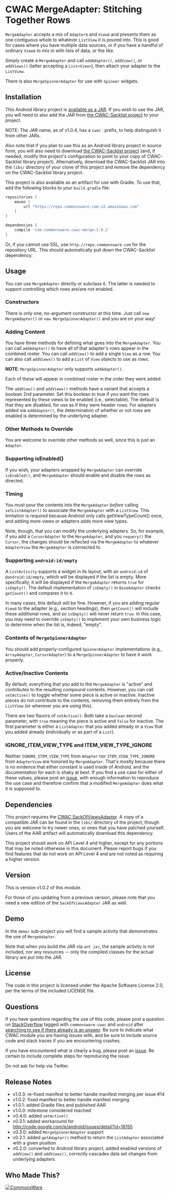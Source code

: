 CWAC MergeAdapter: Stitching Together Rows
==========================================

`MergeAdapter` accepts a mix of `Adapter`s and `View`s and
presents them as one contiguous whole to whatever `ListView`
it is poured into. This is good for cases where you have
multiple data sources, or if you have a handful of ordinary
`View`s to mix in with lists of data, or the like.

Simply create a `MergeAdapter` and call `addAdapter()`,
`addView()`, or `addViews()` (latter accepting a `List<View>`),
then attach your adapter to the `ListView`. 

There is also `MergeSpinnerAdapter` for use with `Spinner`
widgets.

Installation
------------
This Android library project is 
[available as a JAR](https://github.com/commonsguy/cwac-merge/releases).
If you wish to use the JAR, you will need to also add the JAR from
[the CWAC-Sacklist project](http://github.com/commonsguy/cwac-sacklist) to your
project.

NOTE: The JAR name, as of v1.0.4, has a `cwac-` prefix, to help distinguish it from other JARs.

Also note that if you plan to use this as an Android library project
in source form, you
will also need to download [the CWAC-Sacklist project](http://github.com/commonsguy/cwac-sacklist)
(and, if needed, modify this project's configuration to point to your copy of
CWAC-Sacklist library project). Alternatively, download the CWAC-Sacklist JAR into
the `libs/` directory of your clone of this project and remove the dependency on
the CWAC-Sacklist library project.

This project is also available as
an artifact for use with Gradle. To use that, add the following
blocks to your `build.gradle` file:

```groovy
repositories {
    maven {
        url "https://repo.commonsware.com.s3.amazonaws.com"
    }
}

dependencies {
    compile 'com.commonsware.cwac:merge:1.0.2'
}
```

Or, if you cannot use SSL, use `http://repo.commonsware.com` for the repository
URL. This should automatically pull down the CWAC-Sacklist dependency.

Usage
-----
You can use `MergeAdapter` directly or subclass it. The
latter is needed to support controlling which rows are/are
not enabled.

### Constructors

There is only one, no-argument constructor at this time. Just
call `new MergeAdapter()` or `new MergeSpinnerAdapter()` and
you are on your way!

### Adding Content

You have three methods for defining what goes into the
`MergeAdapter`. You can call `addAdapter()` to have all of that
adapter's rows appear in the combined roster. You can call
`addView()` to add a single `View` as a row. You can also call
`addViews()` to add a `List` of `View` objects to use as rows.

**NOTE**: `MergeSpinnerAdapter` only supports `addAdapter()`.

Each of these will appear in combined roster in the order
they were added.

The `addView()` and `addViews()` methods have a variant that
accepts a boolean 2nd parameter. Set this boolean to true if you
want the rows represented by these views to be enabled (i.e.,
selectable). The default is that they are disabled, for use
as if they were header rows. For adapters added via `addAdapter()`,
the determination of whether or not rows are enabled is determined
by the underlying adapter.

### Other Methods to Override

You are welcome to override other methods as well, since this
is just an `Adapter`.

### Supporting isEnabled()

If you wish, your adapters wrapped by `MergeAdapter` can override `isEnabled()`,
and `MergeAdapter` should enable and disable the rows as directed.

### Timing

You must pour the contents into the `MergeAdapter` *before*
calling `setListAdapter()` to associate the `MergeAdapter`
with a `ListView`. This limitation is required because Android
only calls getViewTypeCount() once, and adding more views or
adapters adds more view types.

Note, though, that you can modify the underlying adapters. So,
for example, if you add a `CursorAdapter` to the `MergeAdapter`,
and you `requery()` the `Cursor`, the changes should be reflected
via the `MergeAdapter` to whatever `AdapterView` the `MergeAdapter`
is connected to.

### Supporting `android:id/empty`

A `ListActivity` supports a widget in its layout, with an `android:id`
of `@android:id/empty`, which will be displayed if the list is
empty. More specifically, it will be displayed if the `MergeAdapter`
returns `true` for `isEmpty()`. The default implementation of
`isEmpty()` in `BaseAdapter` checks `getCount()` and compares it to `0`.

In many cases, this default will be fine. However, if you are
adding regular `View`s to the adapter (e.g., section headings),
then `getCount()` will include these additional rows, and so `isEmpty()`
will never return `true`. In this case, you may need to override
`isEmpty()` to implement your own business logic to determine
when the list is, indeed, "empty".

### Contents of `MergeSpinnerAdapter`

You should add properly-configured `SpinnerAdapter` implementations
(e.g., `ArrayAdapter`, `CursorAdapter`) to a `MergeSpinnerAdapter`
to have it work properly.

### Active/Inactive Contents

By default, everything that you add to the `MergeAdapter` is "active" and
contributes to the resulting compound contents. However, you can call
`setActive()` to toggle whether some piece is active or inactive. Inactive
pieces do not contribute to the contents, removing them entirely from the
`ListView` (or wherever you are using this).

There are two flavors of `setActive()`. Both take a `boolean` second parameter,
with `true` meaning the piece is active and `false` for inactive. The first
parameter is either a `ListAdapter` that you added already or a `View` that
you added already (individually or as part of a `List`).

### IGNORE_ITEM_VIEW_TYPE and ITEM_VIEW_TYPE_IGNORE

Neither `IGNORE_ITEM_VIEW_TYPE` from `Adapter` nor `ITEM_VIEW_TYPE_IGNORE` from
`AdapterView` are honored by `MergeAdapter`. That's mostly because there is no
evidence that either constant is used inside of Android, and the documentation
for each is shaky at best. If you find a use case for either of these values,
please post an [issue](https://github.com/commonsguy/cwac-merge/issues),
with enough information to reproduce the use case and therefore confirm that
a modified `MergeAdapter` does what it is supposed to.

Dependencies
------------
This project requires the [CWAC SackOfViewsAdapter][sacklist].
A copy of a compatible JAR can be found in the `libs/` directory of
the project, though you are welcome to try newer ones, or
ones that you have patched yourself. Users of the AAR artifact will automatically
download this dependency.

This project should work on API Level 4 and higher, except for any portions that
may be noted otherwise in this document. Please report bugs if you find features
that do not work on API Level 4 and are not noted as requiring a higher version.

Version
-------
This is version v1.0.2 of this module.

For those of you updating from a previous version, please note that you need
a new edition of the `SackOfViewsAdapter` JAR as well.

Demo
----
In the `demo/` sub-project you will find
a sample activity that demonstrates the use of `MergeAdapter`.

Note that when you build the JAR via `ant jar`, the sample
activity is not included, nor any resources -- only the
compiled classes for the actual library are put into the JAR.

License
-------
The code in this project is licensed under the Apache
Software License 2.0, per the terms of the included LICENSE
file.

Questions
---------
If you have questions regarding the use of this code, please post a question
on [StackOverflow](http://stackoverflow.com/questions/ask) tagged with
`commonsware-cwac` and `android` after [searching to see if there already is an answer](https://stackoverflow.com/search?q=[android]+mergeadapter). Be sure to indicate
what CWAC module you are having issues with, and be sure to include source code 
and stack traces if you are encountering crashes.

If you have encountered what is clearly a bug, please post an [issue](https://github.com/commonsguy/cwac-merge/issues). Be certain to include complete steps
for reproducing the issue.

Do not ask for help via Twitter.

Release Notes
-------------
- v1.0.3: re-fixed manifest to better handle manifest merging per issue #14
- v1.0.2: fixed manifest to better handle manifest merging
- v1.0.1: added Gradle files and published AAR
- v1.0.0: milestone considered reached
- v0.4.0: added `setActive()`
- v0.3.1: added workaround for http://code.google.com/p/android/issues/detail?id=16155
- v0.3.0: added `MergeSpinnerAdapter` support
- v0.2.1: added `getAdapter()` method to return the `ListAdapter` associated with a given position
- v0.2.0: converted to Android library project, added enabled versions of `addView()` and `addViews()`, correctly cascades data set changes from underlying adapters

Who Made This?
--------------
<a href="http://commonsware.com">![CommonsWare](http://commonsware.com/images/logo.png)</a>

[sacklist]: http://github.com/commonsguy/cwac-sacklist/tree/master
